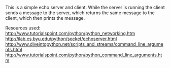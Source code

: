 This is a simple echo server and client. While the server is running the client sends a message to the server, which returns the same message to the client, which then prints the message.

Resources used:
http://www.tutorialspoint.com/python/python_networking.htm
http://ilab.cs.byu.edu/python/socket/echoserver.html
http://www.diveintopython.net/scripts_and_streams/command_line_arguments.html
http://www.tutorialspoint.com/python/python_command_line_arguments.htm